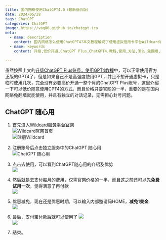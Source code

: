 ```yaml
---
title: 国内网络使用ChatGPT4.0（最新低价版）
date: 2024/05/28
tags: ChatGPT
categories: ChatGPT
image: https://vaq86.github.io/chatgpt.ico
meta:
  - name: description
    content: 国内网络怎么使用ChatGPT4?本文教程解说了使用虚拟信用卡平台Wildcard在国内网络也能正常升级ChatGPT Plus,体验ChatGPT4。
  - name: keywords
    content: 升级,低价开通,ChatGPT Plus,ChatGPT4,教程,使用,方法,怎么,免翻墙,国内,网络,魔法

---
```


虽然按照上文的[升级ChatGPT Plus账号，使用GPT4教程](https://vaq86.cn/blogs/chatgpt/upgrade-chatgptplus.html)中，可以正常使用官方正版的GPT4了，但是如果自己不是高强度使用GPT，并且不想开通虚拟卡，只是临时使用几次，完全没有必要高价开通一整个月的ChatGPT Plus账号，这里介绍一下可以低价随意使用CPT4的方式，而且价格只要官网的一半，重要的是在国内网络免翻墙就能使用，并且有独立的对话记录，无需担心封号问题。

## ChatGPT 随心用

1. 首先进入[Wildcard服务平台官网](https://bewildcard.com/i/HOME "轻松订阅海外软件服务")  
![Wildcard官网首页](https://files.mdnice.com/user/57040/fe793921-1aca-4c73-8fe5-9c42993d9dad.png)  
![注册Wildcard](https://files.mdnice.com/user/57040/af2686fc-e851-4a25-bc3f-dce1080f8f5c.png)

2. 注册账号后点击独立服务中的ChatGPT 随心用  
![ChatGPT 随心用](https://files.mdnice.com/user/57040/2365ac14-bcf4-4641-a708-43cfa6fa3052.png)
3. 点击去使用，可以看到ChatGPT随心用的介绍及优势  
![](https://files.mdnice.com/user/57040/19aebf4a-608b-4948-ba5e-b94a9a03838c.png)
4. 然后就是去支付每月的费用，仅需官网价格的一半，而且这之前还可以先**免费试用一次**，觉得满意了再付款    
![](https://files.mdnice.com/user/57040/f06eeb1e-73b1-4f02-a99f-e96626b8df9e.png)  
5. 优惠减免，现在还是优惠时期，可以输入内部邀请码HOME，**减免1美金**  
![](https://files.mdnice.com/user/57040/574abc9f-b290-4be6-80d0-420ff3f5a147.png)
6. 最后，支付宝付款后就可以使用了
![](https://files.mdnice.com/user/57040/5db52e76-9a71-4337-8ca6-6f779d03cbde.png)  
![](https://files.mdnice.com/user/57040/b84cd655-d898-4382-8fbc-bed0c7b756e3.png)  
7. 结束。